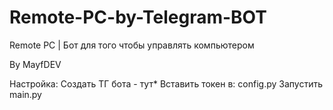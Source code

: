 # Remote-PC-by-Telegram-BOT

Remote PC | Бот для того чтобы управлять компьютером 

By MayfDEV

Настройка:
Создать ТГ бота - тут*
Вставить токен в: config.py
Запустить main.py


